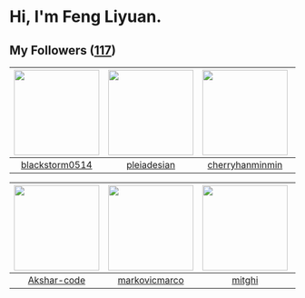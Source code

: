# Hi, I'm Feng Liyuan.

## My Followers ([117](https://github.com/SunRunAway?tab=followers))

| <img src="https://avatars.githubusercontent.com/u/74522790?v=4" width="150" height="150" /> | <img src="https://avatars.githubusercontent.com/u/46620760?v=4" width="150" height="150" /> | <img src="https://avatars.githubusercontent.com/u/83270523?v=4" width="150" height="150" /> | <img src="https://avatars.githubusercontent.com/u/49479987?v=4" width="150" height="150" /> |
| :-----------------------------------------------------------------------------------------: | :-----------------------------------------------------------------------------------------: | :-----------------------------------------------------------------------------------------: | :-----------------------------------------------------------------------------------------: |
|                     [blackstorm0514](https://github.com/blackstorm0514)                     |                        [pleiadesian](https://github.com/pleiadesian)                        |                    [cherryhanminmin](https://github.com/cherryhanminmin)                    |                              [bo-er](https://github.com/bo-er)                              |

| <img src="https://avatars.githubusercontent.com/u/59618640?v=4" width="150" height="150" /> | <img src="https://avatars.githubusercontent.com/u/52882128?v=4" width="150" height="150" /> | <img src="https://avatars.githubusercontent.com/u/55898975?v=4" width="150" height="150" /> | <img src="https://avatars.githubusercontent.com/u/71307974?v=4" width="150" height="150" /> |
| :-----------------------------------------------------------------------------------------: | :-----------------------------------------------------------------------------------------: | :-----------------------------------------------------------------------------------------: | :-----------------------------------------------------------------------------------------: |
|                        [Akshar-code](https://github.com/Akshar-code)                        |                      [markovicmarco](https://github.com/markovicmarco)                      |                             [mitghi](https://github.com/mitghi)                             |                       [StevenJokess](https://github.com/StevenJokess)                       |